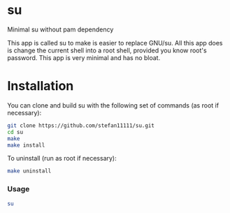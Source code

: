 # su
Minimal su without pam dependency

This app is called su to make is easier to replace GNU/su.
All this app does is change the current shell into a root shell, provided you know root's password.
This app is very minimal and has no bloat.

# Installation

You can clone and build su with the following set of commands (as root if necessary):

```sh
git clone https://github.com/stefan11111/su.git
cd su
make
make install
```

To uninstall (run as root if necessary):

```sh
make uninstall
```

### Usage

```sh
su
```
